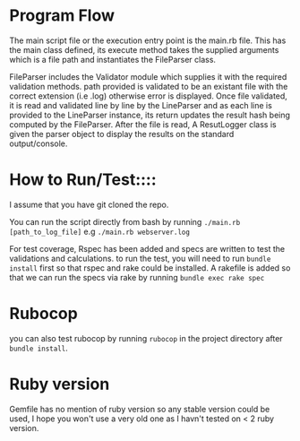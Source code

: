 # Program Flow

The main script file or the execution entry point is the main.rb file.
This has the main class defined, its execute method takes the supplied arguments which is a file 
path and instantiates the FileParser class.

FileParser includes the Validator module which supplies it with the required validation methods.
path provided is validated to be an existant file with the correct extension (i.e .log) otherwise error is displayed.
Once file validated, it is read and validated line by line by the LineParser and as each line is provided to the LineParser instance, 
its return updates the result hash being computed by the FileParser.
After the file is read, A ResutLogger class is given the parser object to display the results on the standard output/console.


# How to Run/Test::::

I assume that you have git cloned the repo.

You can run the script directly from bash by running
`./main.rb [path_to_log_file]` e.g `./main.rb webserver.log`

For test coverage, Rspec has been added and specs are written to test the validations and calculations.
to run the test, you will need to run `bundle install` first so that rspec and rake could be installed.
A rakefile is added so that we can run the specs via rake by running
`bundle exec rake spec`


# Rubocop
you can also test rubocop by running `rubocop` in the project directory after `bundle install`.


# Ruby version
Gemfile has no mention of ruby version so any stable version could be used, I hope you won't use a very old one as I havn't tested on < 2 ruby version.



